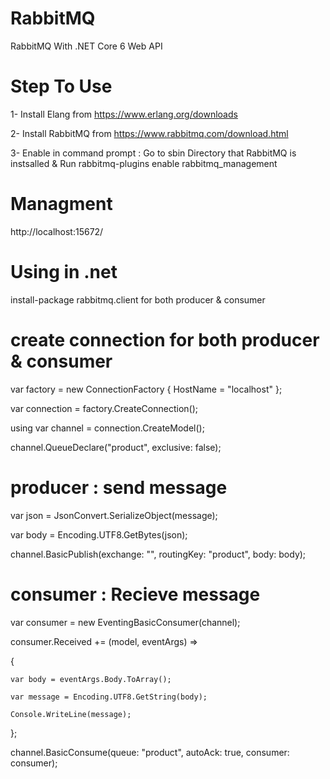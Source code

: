 # RabbitMQ
RabbitMQ With .NET Core 6 Web API
# Step To Use
1- Install Elang from https://www.erlang.org/downloads

2- Install RabbitMQ from https://www.rabbitmq.com/download.html

3- Enable in command prompt : Go to sbin Directory that RabbitMQ is instsalled & Run rabbitmq-plugins enable rabbitmq_management
# Managment
http://localhost:15672/

# Using in .net

install-package rabbitmq.client for both producer & consumer

# create connection for both producer & consumer

var factory = new ConnectionFactory { HostName = "localhost" };

var connection = factory.CreateConnection();

using var channel = connection.CreateModel();

channel.QueueDeclare("product", exclusive: false);

# producer : send message

var json = JsonConvert.SerializeObject(message);

var body = Encoding.UTF8.GetBytes(json);

channel.BasicPublish(exchange: "", routingKey: "product", body: body);

# consumer : Recieve message

var consumer = new EventingBasicConsumer(channel);

consumer.Received += (model, eventArgs) =>

{

    var body = eventArgs.Body.ToArray();

    var message = Encoding.UTF8.GetString(body);

    Console.WriteLine(message);

};

channel.BasicConsume(queue: "product", autoAck: true, consumer: consumer);


